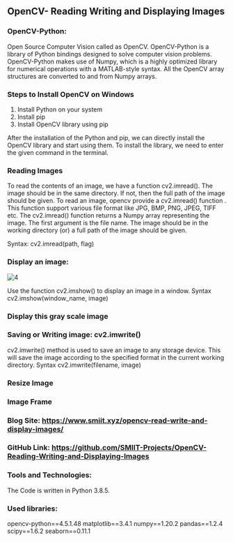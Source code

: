 ## OpenCV- Reading Writing and Displaying Images
### OpenCV-Python: 
Open Source Computer Vision called as OpenCV. OpenCV-Python is a library of Python bindings designed to solve computer vision problems. OpenCV-Python makes use of Numpy, which is a highly optimized library for numerical operations with a MATLAB-style syntax. All the OpenCV array structures are converted to and from Numpy arrays.

### Steps to Install OpenCV on Windows
1.	Install Python on your system
2.	Install pip
3.	Install OpenCV library using pip

After the installation of the Python and pip, we can directly install the OpenCV library and start using them. To install the library, we need to enter the given command in the terminal.

### Reading Images
To read the contents of an image, we have a function cv2.imread(). The image should be in the same directory. If not, then the full path of the image should be given.
To read an image, opencv provide a cv2.imread() function . This function support various file format like JPG, BMP, PNG, JPEG, TIFF etc.
The cv2.imread() function returns a Numpy array representing the image.
The first argument is the file name. The image should be in the working directory (or) a full path of the image should be given.

Syntax:
cv2.imread(path, flag)

### Display an image: 

![4](https://user-images.githubusercontent.com/80674012/115228198-19019100-a12f-11eb-9ed1-7a0344f51d9a.png)

Use the function cv2.imshow() to display an image in a window.
Syntax
cv2.imshow(window_name, image)

### Display this gray scale image


### Saving or Writing image: cv2.imwrite()
cv2.imwrite() method is used to save an image to any storage device. This will save the image according to the specified format in the current working directory.
Syntax
cv2.imwrite(filename, image)

### Resize Image

### Image Frame

### Blog Site:   https://www.smiit.xyz/opencv-read-write-and-display-images/

### GitHub Link:  https://github.com/SMIIT-Projects/OpenCV-Reading-Writing-and-Displaying-Images

### Tools and Technologies:
The Code is written in Python 3.8.5.

### Used libraries:
opencv-python==4.5.1.48
matplotlib==3.4.1
numpy==1.20.2
pandas==1.2.4
scipy==1.6.2
seaborn==0.11.1


